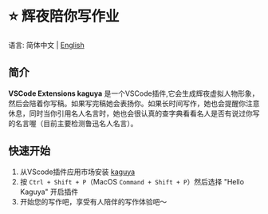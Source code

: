 # ⭐  辉夜陪你写作业

语言:  简体中文 | [English](./README.zh.md)

## 简介

**VSCode Extensions kaguya** 是一个VSCode插件,它会生成辉夜虚拟人物形象，然后会陪着你写稿。如果写完稿她会表扬你。如果长时间写作，她也会提醒你注意休息，同时当你引用名人名言时，她也会很认真的查字典看看名人是否有说过你写的名言喔（目前主要检测鲁迅名人名言）。

## 快速开始

1. 从VScode插件应用市场安装 [kaguya](https://marketplace.visualstudio.com/items?itemName=Petter8D.kaguya)
2. 按 `Ctrl + Shift + P`（MacOS `Command + Shift + P`）然后选择 "Hello Kaguya" 开启插件
6. 开始您的写作吧，享受有人陪伴的写作体验吧～


